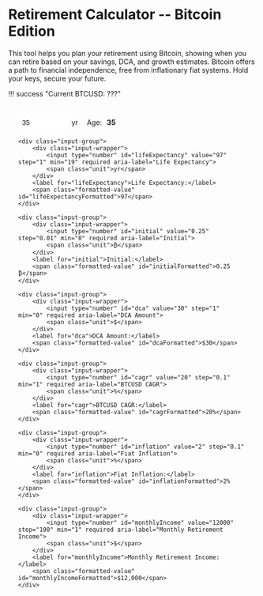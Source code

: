 # Retirement Calculator -- Bitcoin Edition

This tool helps you plan your retirement using Bitcoin, showing when you can retire based on your savings, DCA, and growth estimates. 
Bitcoin offers a path to financial independence, free from inflationary fiat systems. Hold your keys, secure your future.

<style>
    .md-content {
        padding: 20px;
    }
    .input-container {
        padding: 20px;
        border: 1px solid var(--md-default-fg-color--light);
        border-radius: 8px;
        background: var(--md-default-bg-color);
        margin-bottom: 20px;
    }
    .input-group {
        display: flex;
        align-items: center;
        margin-bottom: 15px;
    }
    .input-wrapper {
        display: flex;
        align-items: stretch;
        border: 1px solid var(--md-default-fg-color--light);
        border-radius: 4px;
        background: var(--md-default-bg-color);
        transition: border-color 0.2s, box-shadow 0.2s;
    }
    .input-wrapper:hover {
        border-color: var(--md-primary-fg-color--light);
    }
    .input-wrapper:focus-within {
        border-color: var(--md-primary-fg-color);
        box-shadow: 0 0 5px rgba(var(--md-primary-fg-color--rgb), 0.3);
    }
    input[type="number"] {
        width: 100px;
        padding: 8px;
        border: none;
        font-size: 1em;
        color: var(--md-default-fg-color);
        outline: none;
        border-radius: 4px 0 0 4px;
    }
    .unit {
        padding: 0 8px;
        font-size: 1em;
        color: var(--md-default-fg-color);
        pointer-events: none;
        border-left: 1px solid var(--md-default-fg-color--light);
        background: rgba(var(--md-default-bg-color--rgb), 0.7);
        display: flex;
        align-items: center;
        border-radius: 0 4px 4px 0;
    }
    label {
        font-size: 1em;
        color: var(--md-default-fg-color);
        margin-left: 10px;
        margin-right: 10px;
    }
    .formatted-value {
        font-weight: bold;
        color: var(--md-primary-fg-color);
    }
    #error {
        margin-top: 10px;
        padding: 10px;
        border: 1px solid var(--md-typeset-color-error);
        border-radius: 4px;
        background: var(--md-default-bg-color);
        color: var(--md-typeset-color-error);
        font-size: 0.9em;
    }
    #results {
        margin-top: 20px;
    }
    #results .summary {
        display: grid;
        grid-template-columns: 1fr;
        gap: 10px;
        margin-bottom: 15px;
        padding: 10px;
        background: var(--md-default-bg-color--light);
        border-radius: 4px;
    }
    #results .summary p {
        margin: 0;
        font-size: 1.1em;
        font-weight: bold;
        color: var(--md-default-fg-color);
    }
    #results .text {
        font-size: 1em;
        line-height: 1.8;
        color: var(--md-default-fg-color);
    }
    #results strong {
        color: var(--md-default-fg-color--dark);
    }
    #chart {
        width: 100%;
        max-width: 600px;
        height: 300px;
        margin: 20px 0;
    }
</style>

!!! success "Current BTCUSD: <span id="btcPrice">???</span>"

<form id="calcForm" class="input-container">
    <div class="input-group">
        <div class="input-wrapper">
            <input type="number" id="age" value="35" step="1" min="18" required aria-label="Age">
            <span class="unit">yr</span>
        </div>
        <label for="age">Age:</label>
        <span class="formatted-value" id="ageFormatted">35</span>
    </div>
    
    <div class="input-group">
        <div class="input-wrapper">
            <input type="number" id="lifeExpectancy" value="97" step="1" min="19" required aria-label="Life Expectancy">
            <span class="unit">yr</span>
        </div>
        <label for="lifeExpectancy">Life Expectancy:</label>
        <span class="formatted-value" id="lifeExpectancyFormatted">97</span>
    </div>
    
    <div class="input-group">
        <div class="input-wrapper">
            <input type="number" id="initial" value="0.25" step="0.01" min="0" required aria-label="Initial">
            <span class="unit">₿</span>
        </div>
        <label for="initial">Initial:</label>
        <span class="formatted-value" id="initialFormatted">0.25 ₿</span>
    </div>
    
    <div class="input-group">
        <div class="input-wrapper">
            <input type="number" id="dca" value="30" step="1" min="0" required aria-label="DCA Amount">
            <span class="unit">$</span>
        </div>
        <label for="dca">DCA Amount:</label>
        <span class="formatted-value" id="dcaFormatted">$30</span>
    </div>
    
    <div class="input-group">
        <div class="input-wrapper">
            <input type="number" id="cagr" value="20" step="0.1" min="1" required aria-label="BTCUSD CAGR">
            <span class="unit">%</span>
        </div>
        <label for="cagr">BTCUSD CAGR:</label>
        <span class="formatted-value" id="cagrFormatted">20%</span>
    </div>
    
    <div class="input-group">
        <div class="input-wrapper">
            <input type="number" id="inflation" value="2" step="0.1" min="0" required aria-label="Fiat Inflation">
            <span class="unit">%</span>
        </div>
        <label for="inflation">Fiat Inflation:</label>
        <span class="formatted-value" id="inflationFormatted">2%</span>
    </div>
    
    <div class="input-group">
        <div class="input-wrapper">
            <input type="number" id="monthlyIncome" value="12000" step="100" min="1" required aria-label="Monthly Retirement Income">
            <span class="unit">$</span>
        </div>
        <label for="monthlyIncome">Monthly Retirement Income:</label>
        <span class="formatted-value" id="monthlyIncomeFormatted">$12,000</span>
    </div>
</form>

<div id="error" aria-live="polite"></div>
<div id="results"></div>

<script src="https://cdn.jsdelivr.net/npm/chart.js"></script>
<script>
    async function fetchBitcoinPrice() {
        const apiFetchers = [
            { name: 'CoinGecko', fetcher: () => fetch('https://api.coingecko.com/api/v3/simple/price?ids=bitcoin&vs_currencies=usd')
                .then(res => res.json())
                .then(data => data.bitcoin.usd) },
            { name: 'Blockchain.info', fetcher: () => fetch('https://blockchain.info/ticker')
                .then(res => res.json())
                .then(data => data.USD.last) },
            { name: 'Kraken', fetcher: () => fetch('https://api.kraken.com/0/public/Ticker?pair=XXBTZUSD')
                .then(res => res.json())
                .then(data => parseFloat(data.result.XXBTZUSD.c[0])) },
            { name: 'Coinpaprika', fetcher: () => fetch('https://api.coinpaprika.com/v1/tickers/btc-bitcoin')
                .then(res => res.json())
                .then(data => data.quotes.USD.price) },
            { name: 'Gemini', fetcher: () => fetch('https://api.gemini.com/v1/pubticker/btcusd')
                .then(res => res.json())
                .then(data => parseFloat(data.last)) }
        ];

        const results = await Promise.allSettled(apiFetchers.map(api => api.fetcher()));
        
        const successfulPrices = [];
        results.forEach((result, index) => {
            if (result.status === 'fulfilled' && !isNaN(result.value) && result.value > 0) {
                successfulPrices.push(result.value);
            }
        });
        
        if (successfulPrices.length === 0) {
            throw new Error('All API fetches failed');
        }
        
        // Average the successful prices
        const averagePrice = successfulPrices.reduce((sum, price) => sum + price, 0) / successfulPrices.length;
        return averagePrice;
    }

    // Format number as currency, percent, or btc
    function formatValue(value, type, isDCA = false, isFee = false, isWholeDollar = false) {
        const num = parseFloat(value);
        if (type === 'currency') {
            return '$' + num.toLocaleString('en-US', {
                minimumFractionDigits: isWholeDollar || (isDCA && Number.isInteger(num)) ? 0 : num % 1 !== 0 ? 2 : 0,
                maximumFractionDigits: isWholeDollar || (isDCA && Number.isInteger(num)) ? 0 : 2
            });
        } else if (type === 'percent') {
            return num.toFixed(isFee ? 1 : Number.isInteger(num) ? 0 : 1) + '%';
        } else if (type === 'btc') {
            return num.toLocaleString('en-US', {minimumFractionDigits: 2, maximumFractionDigits: 8}) + ' ₿';
        } else {
            return num.toString();
        }
    }

    // Update formatted values next to inputs
    function updateFormattedValues() {
        document.getElementById('ageFormatted').textContent = formatValue(document.getElementById('age').value, 'number');
        document.getElementById('lifeExpectancyFormatted').textContent = formatValue(document.getElementById('lifeExpectancy').value, 'number');
        document.getElementById('initialFormatted').textContent = formatValue(document.getElementById('initial').value, 'btc');
        document.getElementById('dcaFormatted').textContent = formatValue(document.getElementById('dca').value, 'currency', true);
        document.getElementById('cagrFormatted').textContent = formatValue(document.getElementById('cagr').value, 'percent');
        document.getElementById('inflationFormatted').textContent = formatValue(document.getElementById('inflation').value, 'percent');
        document.getElementById('monthlyIncomeFormatted').textContent = formatValue(document.getElementById('monthlyIncome').value, 'currency');
    }

    // Validate inputs
    function validateInputs() {
        const age = parseInt(document.getElementById('age').value) || 0;
        const lifeExpectancy = parseInt(document.getElementById('lifeExpectancy').value) || 0;
        const initial = parseFloat(document.getElementById('initial').value) || 0;
        const dca = parseFloat(document.getElementById('dca').value) || 0;
        const cagr = parseFloat(document.getElementById('cagr').value) || 0;
        const inflation = parseFloat(document.getElementById('inflation').value) || 0;
        const monthlyIncome = parseFloat(document.getElementById('monthlyIncome').value) || 0;

        const errors = [];
        if (age < 18) errors.push("Age must be at least 18");
        if (lifeExpectancy <= age) errors.push("Life Expectancy must be greater than Age");
        if (initial < 0) errors.push("Initial must be greater than or equal to 0");
        if (dca < 0) errors.push("DCA Amount must be greater than or equal to 0");
        if (cagr < 1) errors.push("Estimated BTCUSD CAGR must be greater than or equal to 1%");
        if (inflation < 0) errors.push("Fiat Inflation must be greater than or equal to 0%");
        if (monthlyIncome <= 0) errors.push("Monthly Retirement Income must be greater than 0");

        const errorDiv = document.getElementById('error');
        if (errors.length > 0) {
            errorDiv.innerHTML = `<p>${errors.join('<br>')}</p>`;
            return false;
        } else {
            errorDiv.innerHTML = '';
            return true;
        }
    }

    let btcPrice = null;

    async function updateBitcoinPrice() {
        try {
            btcPrice = await fetchBitcoinPrice();
            document.getElementById('btcPrice').textContent = `$${btcPrice.toLocaleString('en-US', { minimumFractionDigits: 2, maximumFractionDigits: 2 })}`;
        } catch (error) {
            console.error('Error fetching Bitcoin price:', error);
            document.getElementById('btcPrice').textContent = 'unavailable';
            btcPrice = null;
        }
    }

    async function calculate() {
        if (!validateInputs()) {
            document.getElementById('results').innerHTML = '';
            return;
        }
        if (btcPrice === null) {
            document.getElementById('results').innerHTML = '';
            return;
        }

        const age = parseInt(document.getElementById('age').value);
        const lifeExpectancy = parseInt(document.getElementById('lifeExpectancy').value);
        const initial = parseFloat(document.getElementById('initial').value);
        const dcaDaily = parseFloat(document.getElementById('dca').value);
        const annualDCA = dcaDaily * 365.25;
        const cagr = parseFloat(document.getElementById('cagr').value) / 100;
        const inflation = parseFloat(document.getElementById('inflation').value) / 100;
        const monthlyIncome = parseFloat(document.getElementById('monthlyIncome').value);

        let minRaYears = lifeExpectancy - age;
        let minRa = lifeExpectancy;
        let savingsBtc = 0;
        let savingsUsd = 0;
        let btcusdRa = 0;
        let monthlyBtcRa = 0;
        let btcOverTime = [];
        let ages = [];

        for (let testRaYears = 0; testRaYears <= (lifeExpectancy - age); testRaYears++) {
            let B = initial;
            let price = btcPrice;
            for (let t = 1; t <= testRaYears; t++) {
                price *= (1 + cagr);
                let buyBtc = annualDCA / price;
                B += buyBtc;
            }
            let BRetire = B;
            let priceRetire = price;

            // Calculate required BTC at retirement for withdrawals
            let BRequired = 0;
            let n = lifeExpectancy - age - testRaYears;
            let priceCurrent = priceRetire;
            for (let j = 1; j <= n; j++) {
                let annualRequired = 12 * monthlyIncome * Math.pow(1 + inflation, testRaYears + j - 1);
                let withdrawBtc = annualRequired / priceCurrent;
                BRequired += withdrawBtc;
                priceCurrent *= (1 + cagr);
            }

            if (BRetire >= BRequired) {
                minRaYears = testRaYears;
                minRa = age + testRaYears;
                savingsBtc = BRetire;
                savingsUsd = BRetire * priceRetire;
                btcusdRa = priceRetire;
                let annualRequired1 = 12 * monthlyIncome * Math.pow(1 + inflation, minRaYears);
                monthlyBtcRa = (annualRequired1 / 12) / priceRetire;
                break;
            }
        }

        // Simulate for chart with variable withdrawals
        let B = initial;
        let price = btcPrice;
        btcOverTime.push(B);
        ages.push(age);
        // Accumulation phase
        for (let t = 1; t <= minRaYears; t++) {
            price *= (1 + cagr);
            let buyBtc = annualDCA / price;
            B += buyBtc;
            btcOverTime.push(B);
            ages.push(age + t);
        }
        // Retirement phase
        let n = lifeExpectancy - age - minRaYears;
        let priceCurrent = btcusdRa;
        for (let j = 1; j <= n; j++) {
            let annualRequired = 12 * monthlyIncome * Math.pow(1 + inflation, minRaYears + j - 1);
            let withdrawBtc = annualRequired / priceCurrent;
            B -= withdrawBtc;
            btcOverTime.push(B);
            ages.push(age + minRaYears + j);
            priceCurrent *= (1 + cagr);
        }

        // Display results
        const resultsDiv = document.getElementById('results');
        resultsDiv.innerHTML = `
            <div class="summary">
                <p>Minimum Time to Retire: ${minRaYears} years (${minRa}yo)</p>
                <p>Savings: ${formatValue(savingsBtc, 'btc')} (${formatValue(savingsUsd, 'currency', false, false, true)})</p>
                <p>BTCUSD at Retirement: ${formatValue(btcusdRa, 'currency', false, false, true)}</p>
            </div>
            <div id="chart-container"></div>
            <div class="text">
                <p>Working for ${minRaYears} years and retiring at age ${minRa}, and with an estimated ${formatValue(cagr * 100, 'percent')} BTCUSD CAGR, you'll have saved ${formatValue(savingsBtc, 'btc')}. With fiat inflation at ${formatValue(inflation * 100, 'percent')}, your monthly retirement income of ${formatValue(monthlyIncome, 'currency')} (today's dollars) will be covered by selling approximately ${monthlyBtcRa.toFixed(8)} ₿ monthly at the projected BTCUSD of ${formatValue(btcusdRa, 'currency', false, false, true)} at retirement.</p>
            </div>
        `;

        // Graceful degradation: Check if Chart.js is loaded
        if (window.Chart) {
            // Add canvas to chart container
            const chartContainer = document.getElementById('chart-container');
            const canvas = document.createElement('canvas');
            canvas.id = 'chart';
            chartContainer.appendChild(canvas);
            
            // Draw chart if Chart.js is available
            new Chart(document.getElementById('chart'), {
                type: 'line',
                data: {
                    labels: ages,
                    datasets: [
                        { label: 'Bitcoin Holdings', data: btcOverTime, borderColor: '#f7931a', fill: false }
                    ]
                },
                options: {
                    responsive: true,
                    scales: {
                        y: { 
                            title: { display: true, text: 'Bitcoin (₿)' }, 
                            beginAtZero: true,
                            ticks: {
                                callback: function(value) {
                                    return value.toFixed(2);
                                }
                            }
                        },
                        x: { title: { display: true, text: 'Age (years)' } }
                    },
                    plugins: {
                        tooltip: {
                            callbacks: {
                                label: function(context) {
                                    let label = context.dataset.label || '';
                                    if (label) {
                                        label += ': ';
                                    }
                                    label += context.parsed.y.toFixed(4) + ' ₿';
                                    return label;
                                }
                            }
                        }
                    }
                }
            });
        }
        
        // Update formatted values
        updateFormattedValues();
    }
    
    // Add event listeners to all inputs for auto-calculation
    document.querySelectorAll('#calcForm input').forEach(input => {
        input.addEventListener('input', calculate);
    });
    
    // Initial calculation and formatting on page load
    updateBitcoinPrice().then(() => calculate());
</script>



